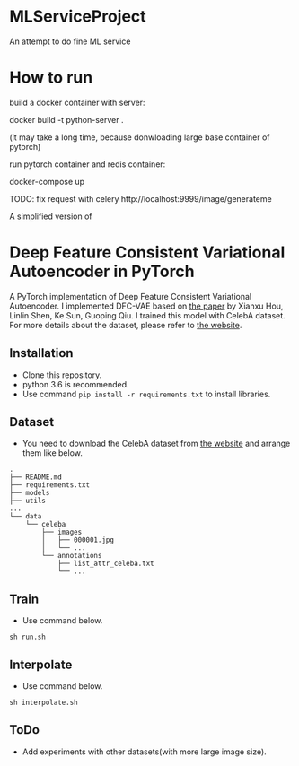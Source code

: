 # MLServiceProject
An attempt to do fine ML service

# How to run
build a docker container with server:

docker build -t python-server .

(it may take a long time, because donwloading large base container of pytorch)

run pytorch container and redis container:

docker-compose up

TODO: fix request with celery http://localhost:9999/image/generateme



A simplified version of
# Deep Feature Consistent Variational Autoencoder in PyTorch
A PyTorch implementation of Deep Feature Consistent Variational Autoencoder. I implemented DFC-VAE based on [the paper](https://arxiv.org/pdf/1610.00291.pdf) by Xianxu Hou, Linlin Shen, Ke Sun, Guoping Qiu. I trained this model with CelebA dataset. For more details about the dataset, please refer to [the website](http://mmlab.ie.cuhk.edu.hk/projects/CelebA.html).

## Installation
- Clone this repository.
- python 3.6 is recommended.
- Use command `pip install -r requirements.txt` to install libraries.

## Dataset
- You need to download the CelebA dataset from [the website](http://mmlab.ie.cuhk.edu.hk/projects/CelebA.html) and arrange them like below.
```
.
├── README.md
├── requirements.txt
├── models
├── utils
...
└── data
    └── celeba
        ├── images
        │   ├── 000001.jpg
        │   └── ...
        └── annotations
            ├── list_attr_celeba.txt
            └── ...
```

## Train
- Use command below.
```
sh run.sh
```


## Interpolate
- Use command below.
```
sh interpolate.sh
```


## ToDo
- Add experiments with other datasets(with more large image size).
